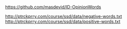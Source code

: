 https://github.com/masdevid/ID-OpinionWords

http://ptrckprry.com/course/ssd/data/negative-words.txt
http://ptrckprry.com/course/ssd/data/positive-words.txt